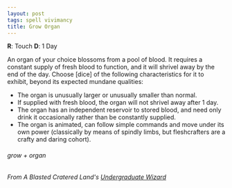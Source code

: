 ```yaml
---
layout: post
tags: spell vivimancy
title: Grow Organ
---
```

**R**: Touch    **D**: 1 Day

An organ of your choice blossoms from a pool of blood. It requires a constant supply of fresh blood to function, and it will shrivel away by the end of the day. Choose [dice] of the following characteristics for it to exhibit, beyond its expected mundane qualities:

- The organ is unusually larger or unusually smaller than normal.
- If supplied with fresh blood, the organ will not shrivel away after 1 day.
- The organ has an independent reservoir to stored blood, and need only drink it occasionally rather than be constantly supplied.
- The organ is animated, can follow simple commands and move under its own power (classically by means of spindly limbs, but fleshcrafters are a crafty and daring cohort).

###### grow + organ
###### From A Blasted Cratered Land's [Undergraduate Wizard](https://crateredland.blogspot.com/2021/06/wizard-colleges-imply-wizard.html)
